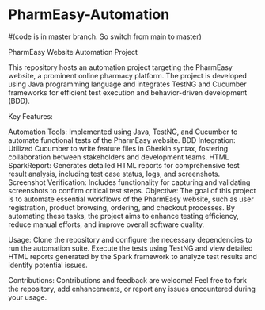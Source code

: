 # PharmEasy-Automation

#(code is in master branch. So switch from main to master)

PharmEasy Website Automation Project

This repository hosts an automation project targeting the PharmEasy website, a prominent online pharmacy platform. The project is developed using Java programming language and integrates TestNG and Cucumber frameworks for efficient test execution and behavior-driven development (BDD).

Key Features:

Automation Tools: Implemented using Java, TestNG, and Cucumber to automate functional tests of the PharmEasy website.
BDD Integration: Utilized Cucumber to write feature files in Gherkin syntax, fostering collaboration between stakeholders and development teams.
HTML SparkReport: Generates detailed HTML reports for comprehensive test result analysis, including test case status, logs, and screenshots.
Screenshot Verification: Includes functionality for capturing and validating screenshots to confirm critical test steps.
Objective:
The goal of this project is to automate essential workflows of the PharmEasy website, such as user registration, product browsing, ordering, and checkout processes. By automating these tasks, the project aims to enhance testing efficiency, reduce manual efforts, and improve overall software quality.

Usage:
Clone the repository and configure the necessary dependencies to run the automation suite. Execute the tests using TestNG and view detailed HTML reports generated by the Spark framework to analyze test results and identify potential issues.

Contributions:
Contributions and feedback are welcome! Feel free to fork the repository, add enhancements, or report any issues encountered during your usage.
